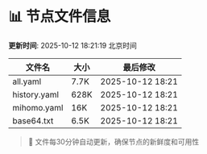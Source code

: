 # 📊 节点文件信息

**更新时间**: 2025-10-12 18:21:19 北京时间

| 文件名 | 大小 | 最后修改 |
|--------|------|----------|
| all.yaml | 7.7K | 2025-10-12 18:21 |
| history.yaml | 628K | 2025-10-12 18:21 |
| mihomo.yaml | 16K | 2025-10-12 18:21 |
| base64.txt | 6.5K | 2025-10-12 18:21 |

> 🔄 文件每30分钟自动更新，确保节点的新鲜度和可用性
